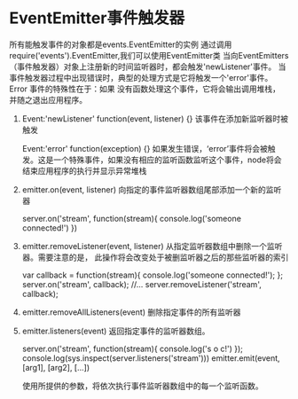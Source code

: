 # EventEmitter事件触发器

所有能触发事件的对象都是events.EventEmitter的实例
通过调用require('events').EventEmitter,我们可以使用EventEmitter类
当向EventEmitters（事件触发器）对象上注册新的时间监听器时，都会触发'newListener'事件。 
当事件触发器过程中出现错误时，典型的处理方式是它将触发一个'error'事件。
Error 事件的特殊性在于：如果 没有函数处理这个事件，它将会输出调用堆栈，
并随之退出应用程序。

1. Event:'newListener'
    function(event, listener) {}
   该事件在添加新监听器时被触发
   
    Event:'error'
    function(exception) {}
    如果发生错误，‘error’事件将会被触发。这是一个特殊事件，如果没有相应的监听函数监听这个事件，node将会结束应用程序的执行并显示异常堆栈

2. emitter.on(event, listener)
    向指定的事件监听器数组尾部添加一个新的监听器
    
    server.on('stream', function(stream){
        console.log('someone connected!')
    })

3. emitter.removeListener(event, listener)
    从指定监听器数组中删除一个监听器。需要注意的是， 此操作将会改变处于被删监听器之后的那些监听器的索引
    
    var callback = function(stream){
        console.log('someone connected!');
    };
    server.on('stream', callback);
    //...
    server.removeListener('stream', callback);
    
4. emitter.removeAllListeners(event)
    删除指定事件的所有监听器

5. emitter.listeners(event)
    返回指定事件的监听器数组。
    
    server.on('stream', function(stream){
        console.log('s o c!')
    });
    console.log(sys.inspect(server.listeners('stream')))
    emitter.emit(event, [arg1], [arg2], [...])
    
    使用所提供的参数，将依次执行事件监听器数组中的每一个监听函数。